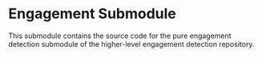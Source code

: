 # Engagement Submodule

This submodule contains the source code for the pure engagement detection submodule
of the higher-level engagement detection repository.

